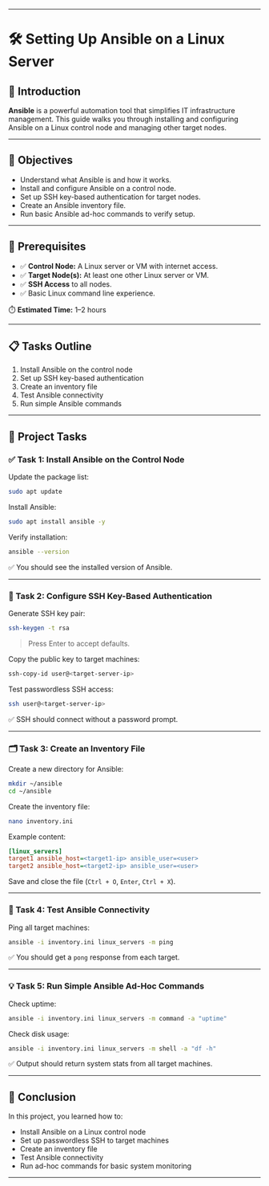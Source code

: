 
---

# 🛠️ Setting Up Ansible on a Linux Server

## 📘 Introduction

**Ansible** is a powerful automation tool that simplifies IT infrastructure management. This guide walks you through installing and configuring Ansible on a Linux control node and managing other target nodes.

---

## 🎯 Objectives

- Understand what Ansible is and how it works.
- Install and configure Ansible on a control node.
- Set up SSH key-based authentication for target nodes.
- Create an Ansible inventory file.
- Run basic Ansible ad-hoc commands to verify setup.

---

## 🧾 Prerequisites

- ✅ **Control Node:** A Linux server or VM with internet access.
- ✅ **Target Node(s):** At least one other Linux server or VM.
- ✅ **SSH Access** to all nodes.
- ✅ Basic Linux command line experience.

⏱️ **Estimated Time:** 1–2 hours

---

## 📋 Tasks Outline

1. Install Ansible on the control node
2. Set up SSH key-based authentication
3. Create an inventory file
4. Test Ansible connectivity
5. Run simple Ansible commands

---

## 🚀 Project Tasks

### ✅ Task 1: Install Ansible on the Control Node

Update the package list:

```bash
sudo apt update
```

Install Ansible:

```bash
sudo apt install ansible -y
```

Verify installation:

```bash
ansible --version
```

✅ You should see the installed version of Ansible.

---

### 🔐 Task 2: Configure SSH Key-Based Authentication

Generate SSH key pair:

```bash
ssh-keygen -t rsa
```

> Press Enter to accept defaults.

Copy the public key to target machines:

```bash
ssh-copy-id user@<target-server-ip>
```

Test passwordless SSH access:

```bash
ssh user@<target-server-ip>
```

✅ SSH should connect without a password prompt.

---

### 🗂️ Task 3: Create an Inventory File

Create a new directory for Ansible:

```bash
mkdir ~/ansible
cd ~/ansible
```

Create the inventory file:

```bash
nano inventory.ini
```

Example content:

```ini
[linux_servers]
target1 ansible_host=<target1-ip> ansible_user=<user>
target2 ansible_host=<target2-ip> ansible_user=<user>
```

Save and close the file (`Ctrl + O`, `Enter`, `Ctrl + X`).

---

### 🧪 Task 4: Test Ansible Connectivity

Ping all target machines:

```bash
ansible -i inventory.ini linux_servers -m ping
```

✅ You should get a `pong` response from each target.

---

### 💡 Task 5: Run Simple Ansible Ad-Hoc Commands

Check uptime:

```bash
ansible -i inventory.ini linux_servers -m command -a "uptime"
```

Check disk usage:

```bash
ansible -i inventory.ini linux_servers -m shell -a "df -h"
```

✅ Output should return system stats from all target machines.

---

## 🏁 Conclusion

In this project, you learned how to:

- Install Ansible on a Linux control node
- Set up passwordless SSH to target machines
- Create an inventory file
- Test Ansible connectivity
- Run ad-hoc commands for basic system monitoring


---
